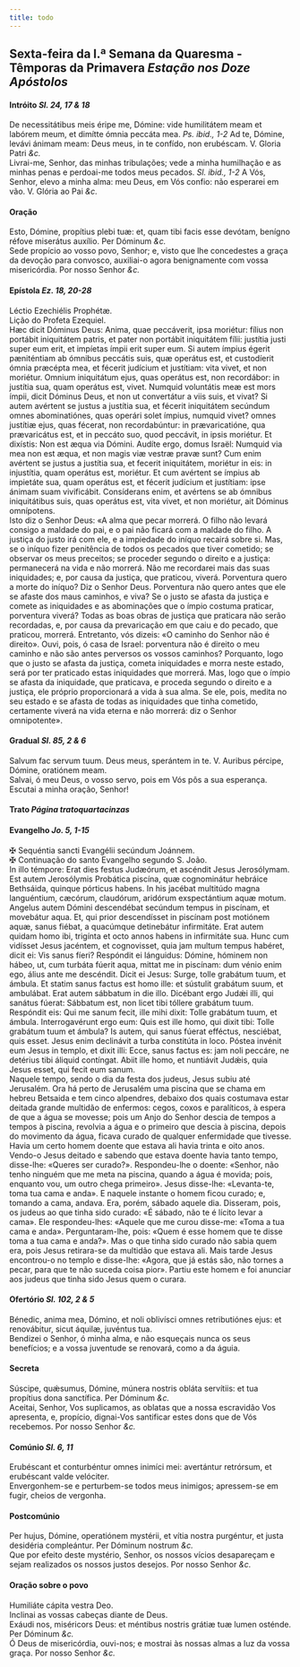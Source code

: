```yaml
---
title: todo
---
```

<h2 class="text-center">
  Sexta-feira da l.ª Semana da Quaresma - Têmporas da Primavera
  <em>Estação nos Doze Apóstolos</em>
</h2>

<h4 class="text-center">Intróito <em>Sl. 24, 17 & 18</em></h4>
<div class="container-fluid">
  <div class="row">
    <div class="dropcap text-justify">
      De necessitátibus meis éripe me, Dómine: vide humilitátem meam et labórem
      meum, et dimítte ómnia peccáta mea. <em>Ps. ibid., 1-2</em> Ad te, Dómine,
      levávi ánimam meam: Deus meus, in te confído, non erubéscam. V. Gloria
      Patri <em>&c.</em>
    </div>
    <div class="dropcap text-justify">
      Livrai-me, Senhor, das minhas tribulações; vede a minha humilhação e as
      minhas penas e perdoai-me todos meus pecados. <em>Sl. ibid., 1-2</em> A
      Vós, Senhor, elevo a minha alma: meu Deus, em Vós confio: não esperarei em
      vão. V. Glória ao Pai <em>&c.</em>
    </div>
  </div>
</div>

<h4 class="text-center">Oração</h4>
<div class="container-fluid">
  <div class="row">
    <div class="dropcap text-justify">
      Esto, Dómine, propítius plebi tuæ: et, quam tibi facis esse devótam,
      benígno réfove miserátus auxílio. Per Dóminum <em>&c.</em>
    </div>
    <div class="dropcap text-justify">
      Sede propício ao vosso povo, Senhor; e, visto que lhe concedestes a graça
      da devoção para convosco, auxiliai-o agora benignamente com vossa
      misericórdia. Por nosso Senhor <em>&c.</em>
    </div>
  </div>
</div>

<h4 class="text-center">Epístola <em>Ez. 18, 20-28</em></h4>
<div class="container-fluid">
  <div class="row">
    <div class="text-justify">
      Léctio Ezechiélis Prophétæ.
    </div>
    <div class="text-justify">
      Lição do Profeta Ezequiel.
    </div>
    <div class="dropcap text-justify">
      Hæc dicit Dóminus Deus: Anima, quae peccáverit, ipsa moriétur: fílius non
      portábit iniquitátem patris, et pater non portábit iniquitátem fílii:
      justítia justi super eum erit, et impíetas ímpii erit super eum. Si autem
      ímpius égerit pæniténtiam ab ómnibus peccátis suis, quæ operátus est, et
      custodíerit ómnia præcépta mea, et fécerit judícium et justítiam: vita
      vivet, et non moriétur. Omnium iniquitátum ejus, quas operátus est, non
      recordábor: in justítia sua, quam operátus est, vivet. Numquid voluntátis
      meæ est mors ímpii, dicit Dóminus Deus, et non ut convertátur a viis suis,
      et vivat? Si autem avértent se justus a justítia sua, et fécerit
      iniquitátem secúndum omnes abominatiónes, quas operári solet ímpius,
      numquid vivet? omnes justítiæ ejus, quas fécerat, non recordabúntur: in
      prævaricatióne, qua prævaricátus est, et in peccáto suo, quod peccávit, in
      ipsis moriétur. Et dixístis: Non est æqua via Dómini. Audíte ergo, domus
      Israël: Numquid via mea non est æqua, et non magis viæ vestræ pravæ sunt?
      Cum enim avértent se justus a justítia sua, et fecerit iniquitátem,
      moriétur in eis: in injustítia, quam operátus est, moriétur. Et cum
      avértent se ímpius ab impietáte sua, quam operátus est, et fécerit
      judícium et justítiam: ipse ánimam suam vivificábit. Consíderans enim, et
      avértens se ab ómnibus iniquitátibus suis, quas operátus est, vita vivet,
      et non moriétur, ait Dóminus omnípotens.
    </div>
    <div class="dropcap text-justify">
      Isto diz o Senhor Deus: «A alma que pecar morrerá. O filho não levará
      consigo a maldade do pai, e o pai não ficará com a maldade do filho. A
      justiça do justo irá com ele, e a impiedade do iníquo recairá sobre si.
      Mas, se o iníquo fizer penitência de todos os pecados que tiver cometido;
      se observar os meus preceitos; se proceder segundo o direito e a justiça:
      permanecerá na vida e não morrerá. Não me recordarei mais das suas
      iniquidades; e, por causa da justiça, que praticou, viverá. Porventura
      quero a morte do iníquo? Diz o Senhor Deus. Porventura não quero antes que
      ele se afaste dos maus caminhos, e viva? Se o justo se afasta da justiça e
      comete as iniquidades e as abominações que o ímpio costuma praticar,
      porventura viverá? Todas as boas obras de justiça que praticara não serão
      recordadas, e, por causa da prevaricação em que caiu e do pecado, que
      praticou, morrerá. Entretanto, vós dizeis: «O caminho do Senhor não é
      direito». Ouvi, pois, ó casa de Israel: porventura não é direito o meu
      caminho e não são antes perversos os vossos caminhos? Porquanto, logo que
      o justo se afasta da justiça, cometa iniquidades e morra neste estado,
      será por ter praticado estas iniquidades que morrerá. Mas, logo que o
      ímpio se afasta da iniquidade, que praticava, e proceda segundo o direito
      e a justiça, ele próprio proporcionará a vida à sua alma. Se ele, pois,
      medita no seu estado e se afasta de todas as iniquidades que tinha
      cometido, certamente viverá na vida eterna e não morrerá: diz o Senhor
      omnipotente».
    </div>
  </div>
</div>

<h4 class="text-center">Gradual <em>Sl. 85, 2 & 6</em></h4>
<div class="container-fluid">
  <div class="row">
    <div class="dropcap text-justify">
      Salvum fac servum tuum. Deus meus, sperántem in te. V. Auribus pércipe,
      Dómine, oratiónem meam.
    </div>
    <div class="dropcap text-justify">
      Salvai, ó meu Deus, o vosso servo, pois em Vós pôs a sua esperança.
      Escutai a minha oração, Senhor!
    </div>
  </div>
</div>

<h4 class="text-center">Trato <em>Página tratoquartacinzas</em></h4>

<h4 class="text-center">Evangelho <em>Jo. 5, 1-15</em></h4>
<div class="container-fluid">
  <div class="row">
    <div class="text-justify">
      <span class="text-danger">&#10016;</span> Sequéntia sancti Evangélii
      secúndum Joánnem.
    </div>
    <div class="text-justify">
      <span class="text-danger">&#10016;</span> Continuação do santo Evangelho
      segundo S. João.
    </div>
    <div class="dropcap text-justify">
      In illo témpore: Erat dies festus Judæórum, et ascéndit Jesus Jerosólymam.
      Est autem Jerosólymis Probática piscína, quæ cognominátur hebráice
      Bethsáida, quinque pórticus habens. In his jacébat multitúdo magna
      languéntium, cæcórum, claudórum, aridórum exspectántium aquæ motum.
      Angelus autem Dómini descendébat secúndum tempus in piscínam, et movebátur
      aqua. Et, qui prior descendísset in piscínam post motiónem aquæ, sanus
      fiébat, a quacúmque detinebátur infirmitáte. Erat autem quidam homo ibi,
      trigínta et octo annos habens in infirmitáte sua. Hunc cum vidísset Jesus
      jacéntem, et cognovisset, quia jam multum tempus habéret, dicit ei: Vis
      sanus fíeri? Respóndit ei lánguidus: Dómine, hóminem non hábeo, ut, cum
      turbáta fúerit aqua, mittat me in piscínam: dum vénio enim ego, álius ante
      me descéndit. Dicit ei Jesus: Surge, tolle grabátum tuum, et ámbula. Et
      statim sanus factus est homo ille: et sústulit grabátum suum, et
      ambulábat. Erat autem sábbatum in die illo. Dicébant ergo Judǽi illi, qui
      sanátus fúerat: Sábbatum est, non licet tibi tóllere grabátum tuum.
      Respóndit eis: Qui me sanum fecit, ille mihi dixit: Tolle grabátum tuum,
      et ámbula. Interrogavérunt ergo eum: Quis est ille homo, qui dixit tibi:
      Tolle grabátum tuum et ámbula? Is autem, qui sanus fúerat efféctus,
      nesciébat, quis esset. Jesus enim declinávit a turba constitúta in loco.
      Póstea invénit eum Jesus in templo, et dixit illi: Ecce, sanus factus es:
      jam noli peccáre, ne detérius tibi áliquid contíngat. Abiit ille homo, et
      nuntiávit Judǽis, quia Jesus esset, qui fecit eum sanum.
    </div>
    <div class="dropcap text-justify">
      Naquele tempo, sendo o dia da festa dos judeus, Jesus subiu até Jerusalém.
      Ora há perto de Jerusalém uma piscina que se chama em hebreu Betsaida e
      tem cinco alpendres, debaixo dos quais costumava estar deitada grande
      multidão de enfermos: cegos, coxos e paralíticos, à espera de que a água
      se movesse; pois um Anjo do Senhor descia de tempos a tempos à piscina,
      revolvia a água e o primeiro que descia à piscina, depois do movimento da
      água, ficava curado de qualquer enfermidade que tivesse. Havia um certo
      homem doente que estava ali havia trinta e oito anos. Vendo-o Jesus
      deitado e sabendo que estava doente havia tanto tempo, disse-lhe: «Queres
      ser curado?». Respondeu-lhe o doente: «Senhor, não tenho ninguém que me
      meta na piscina, quando a água é movida; pois, enquanto vou, um outro
      chega primeiro». Jesus disse-lhe: «Levanta-te, toma tua cama e anda». E
      naquele instante o homem ficou curado; e, tomando a cama, andava. Era,
      porém, sábado aquele dia. Disseram, pois, os judeus ao que tinha sido
      curado: «É sábado, não te é lícito levar a cama». Ele respondeu-lhes:
      «Aquele que me curou disse-me: «Toma a tua cama e anda». Perguntaram-lhe,
      pois: «Quem é esse homem que te disse toma a tua cama e anda?». Mas o que
      tinha sido curado não sabia quem era, pois Jesus retirara-se da multidão
      que estava ali. Mais tarde Jesus encontrou-o no templo e disse-lhe:
      «Agora, que já estás são, não tornes a pecar, para que te não suceda coisa
      pior». Partiu este homem e foi anunciar aos judeus que tinha sido Jesus
      quem o curara.
    </div>
  </div>
</div>

<h4 class="text-center">Ofertório <em>Sl. 102, 2 & 5</em></h4>
<div class="container-fluid">
  <div class="row">
    <div class="dropcap text-justify">
      Bénedic, anima mea, Dómino, et noli oblivísci omnes retributiónes ejus: et
      renovábitur, sicut áquilæ, juvéntus tua.
    </div>
    <div class="dropcap text-justify">
      Bendizei o Senhor, ó minha alma, e não esqueçais nunca os seus benefícios;
      e a vossa juventude se renovará, como a da águia.
    </div>
  </div>
</div>

<h4 class="text-center">Secreta</h4>
<div class="container-fluid">
  <div class="row">
    <div class="dropcap text-justify">
      Súscipe, quǽsumus, Dómine, múnera nostris obláta servítiis: et tua
      propítius dona sanctífica. Per Dóminum <em>&c.</em>
    </div>
    <div class="dropcap text-justify">
      Aceitai, Senhor, Vos suplicamos, as oblatas que a nossa escravidão Vos
      apresenta, e, propício, dignai-Vos santificar estes dons que de Vós
      recebemos. Por nosso Senhor <em>&c.</em>
    </div>
  </div>
</div>

<h4 class="text-center">Comúnio <em>Sl. 6, 11</em></h4>
<div class="container-fluid">
  <div class="row">
    <div class="dropcap text-justify">
      Erubéscant et conturbéntur omnes inimíci mei: avertántur retrórsum, et
      erubéscant valde velóciter.
    </div>
    <div class="dropcap text-justify">
      Envergonhem-se e perturbem-se todos meus inimigos; apressem-se em fugir,
      cheios de vergonha.
    </div>
  </div>
</div>

<h4 class="text-center">Postcomúnio</h4>
<div class="container-fluid">
  <div class="row">
    <div class="dropcap text-justify">
      Per hujus, Dómine, operatiónem mystérii, et vítia nostra purgéntur, et
      justa desidéria compleántur. Per Dóminum nostrum <em>&c.</em>
    </div>
    <div class="dropcap text-justify">
      Que por efeito deste mystério, Senhor, os nossos vícios desapareçam e
      sejam realizados os nossos justos desejos. Por nosso Senhor <em>&c.</em>
    </div>
  </div>
</div>

<h4 class="text-center">Oração sobre o povo</h4>
<div class="container-fluid">
  <div class="row">
    <div class="text-center"></div>
    <div class="text-center"></div>
    <div class="text-justify">
      Humiliáte cápita vestra Deo.
    </div>
    <div class="text-justify">
      Inclinai as vossas cabeças diante de Deus.
    </div>
    <div class="text-justify">
      Exáudi nos, miséricors Deus: et méntibus nostris grátiæ tuæ lumen osténde.
      Per Dóminum <em>&c.</em>
    </div>
    <div class="text-justify">
      Ó Deus de misericórdia, ouvi-nos; e mostrai às nossas almas a luz da vossa
      graça. Por nosso Senhor <em>&c.</em>
    </div>
  </div>
</div>
